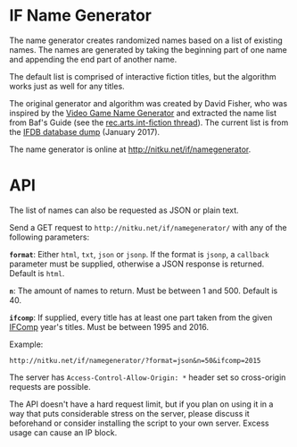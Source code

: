 IF Name Generator
=================

The name generator creates randomized names based on a list of existing names.
The names are generated by taking the beginning part of one name and appending
the end part of another name.

The default list is comprised of interactive fiction titles, but the algorithm
works just as well for any titles.

The original generator and algorithm was created by David Fisher, who was 
inspired by the [Video Game Name Generator](http://videogamena.me) and extracted 
the name list from Baf's Guide (see the [rec.arts.int-fiction thread](http://groups.google.fi/group/rec.arts.int-fiction/browse_thread/thread/4428f0f75e24abe1/)).
The current list is from the [IFDB database dump](http://ifarchive.org/indexes/if-archiveXinfoXifdb.html)
(January 2017).

The name generator is online at http://nitku.net/if/namegenerator.


API
===

The list of names can also be requested as JSON or plain text.
 
Send a GET request to `http://nitku.net/if/namegenerator/` with any of the
following parameters:

**`format`**: Either `html`, `txt`, `json` or `jsonp`. If the format is `jsonp`, 
a `callback` parameter must be supplied, otherwise a JSON response is returned.
Default is `html`.

**`n`**: The amount of names to return. Must be between 1 and 500. Default is 40.

**`ifcomp`**: If supplied, every title has at least one part taken from the
given [IFComp](http://ifcomp.org) year's titles. Must be between 1995 and 2016. 

Example: 

```
http://nitku.net/if/namegenerator/?format=json&n=50&ifcomp=2015
```

The server has `Access-Control-Allow-Origin: *` header set so cross-origin
requests are possible.

The API doesn't have a hard request limit, but if you plan on using it in a way
that puts considerable stress on the server, please discuss it beforehand or
consider installing the script to your own server. Excess usage can cause an IP block.
